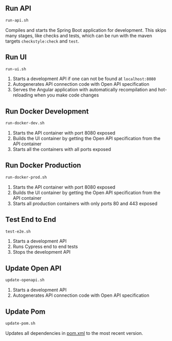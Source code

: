## Run API

```bash
run-api.sh
```
Compiles and starts the Spring Boot application for development.
This skips many stages, like checks and tests, which can be run with the maven targets `checkstyle:check` and `test`.

## Run UI

```bash
run-ui.sh
```
1. Starts a development API if one can not be found at `localhost:8080`
2. Autogenerates API connection code with Open API specification
3. Serves the Angular application with automatically recompilation and hot-reloading when you make code changes

## Run Docker Development

```bash
run-docker-dev.sh
```
1. Starts the API container with port 8080 exposed
2. Builds the UI container by getting the Open API specification from the API container
3. Starts all the containers with all ports exposed

## Run Docker Production

```bash
run-docker-prod.sh
```
1. Starts the API container with port 8080 exposed
2. Builds the UI container by getting the Open API specification from the API container
3. Starts all production containers with only ports 80 and 443 exposed

## Test End to End

```bash
test-e2e.sh
```
1. Starts a development API
2. Runs Cypress end to end tests
3. Stops the development API

## Update Open API

```bash
update-openapi.sh
```
1. Starts a development API
2. Autogenerates API connection code with Open API specification

## Update Pom

```bash
update-pom.sh
```
Updates all dependencies in [pom.xml](/api/pom.xml) to the most recent version.
